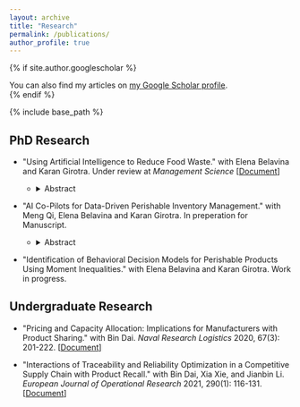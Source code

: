 ```yaml
---
layout: archive
title: "Research"
permalink: /publications/
author_profile: true
---
```


{% if site.author.googlescholar %}
  <div class="wordwrap">You can also find my articles on <a href="{{site.author.googlescholar}}">my Google Scholar profile</a>.</div>
{% endif %}

{% include base_path %}

## PhD Research
* "Using Artificial Intelligence to Reduce Food Waste." with Elena Belavina and Karan Girotra. Under review at *Management Science* [[Document](https://YuNu1210.github.io/files/SSRN_Empirical_Winnow.pdf)]
   * <details>
     <summary>Abstract</summary>
     
     ```
     *Abstract*: In this study, we estimate the reduction in food waste that arises from the deployment of a system that digitally records instances of food items discarded in a commercial
     kitchen. We also shed light on the mechanisms that drive this impact. In a quasi-experimental setting, where the system was deployed in about 900 kitchens in a staggered manner, we
     estimate the impact using synthetic difference-in-differences method. We find that three months after adoption, kitchens generate 29% lower food waste, on average, than they would have
     in the absence of the system--- without any corresponding reductions in sales. Utilizing a long-short-term-memory fully-convolutional-network classifier, we document that these
     reductions are accompanied by a 23% decrease in demand chasing, a known bias in human inventory management. Upgrading to a system that uses computer vision to automate waste
     classification leads to a further 30% reduction in food waste generated by the kitchen a year after the upgrade. This further reduction is due to the accurate recording of infrequent
     but very high-impact instances of food wasted that employees avoid entering manually. We also observe substantial effect heterogeneity. Smaller kitchens and those with buffet service
     (vs. table service) experience almost double the reduction in food waste from the adoption of the system and also from the computer vision upgrade.
     ```
   </details>

* "AI Co-Pilots for Data-Driven Perishable Inventory Management." with Meng Qi, Elena Belavina and Karan Girotra. In preperation for Manuscript.
   * <details>
     <summary>Abstract</summary>
     
     ```
     *Abstract*: In this study we introduce two AI co-pilots that support perishable inventory management in different intelligent ways. We focus on the periodic review, perishable
     inventory problems with a fixed product shelf life from a nonparametric perspective. One inventory co-pilot is to provide a data-driven prescriptive solution to the dynamic inventory
     control problem, telling how a human decision maker should replenish for the upcoming season given past sales data. The finite sample precision of the estimated inventory policy
     suggests it is accurate enough to use in practice. Building upon the data-driven prescriptive solution, the second co-pilot is an advanced iteration that not only provides prescriptive
     solutions but also detects potential human biases in managing perishable inventory. Utilizing machine learning techniques, it identifies from past user behavior whether a human
     decision maker is biased in their inventory decisions, and (if so) also indicates what human bias likely accounts for. Through industrial collaboration with Winnow, we further deploy
     these inventory co-pilots in the real-world commercial kitchens to evaluate their impact on daily food production oversight by kitchen managers.
     ```
   </details>
  
* "Identification of Behavioral Decision Models for Perishable Products Using Moment Inequalities." with Elena Belavina and Karan Girotra. Work in progress. 

## Undergraduate Research
* "Pricing and Capacity Allocation: Implications for Manufacturers with Product Sharing." with Bin Dai. *Naval Research Logistics* 2020, 67(3): 201-222. [[Document](https://YuNu1210.github.io/files/NRL_ProductSharing.pdf)]

* "Interactions of Traceability and Reliability Optimization in a Competitive Supply Chain with Product Recall." with Bin Dai, Xia Xie, and Jianbin Li. *European Journal of Operational Research* 2021, 290(1): 116-131. [[Document](https://YuNu1210.github.io/files/EJOR_ProductRecall.pdf)]


